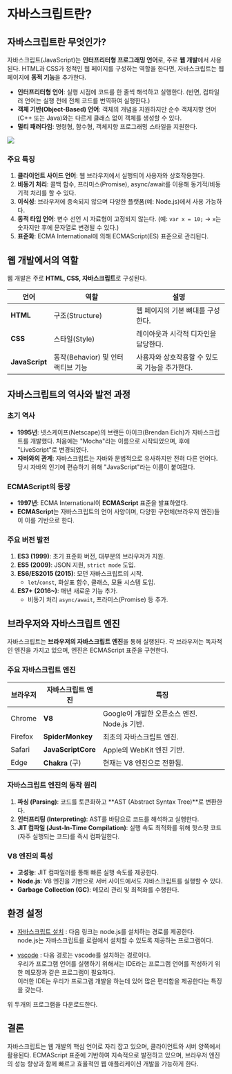 # 자바스크립트란?

## **자바스크립트란 무엇인가?**

자바스크립트(JavaScript)는 **인터프리터형 프로그래밍 언어**로, 주로 **웹 개발**에서 사용된다. HTML과 CSS가 정적인 웹 페이지를 구성하는 역할을 한다면, 자바스크립트는 웹 페이지에 **동적 기능**을 추가한다.

- **인터프리터형 언어**: 실행 시점에 코드를 한 줄씩 해석하고 실행한다. (반면, 컴파일러 언어는 실행 전에 전체 코드를 번역하여 실행한다.)
- **객체 기반(Object-Based) 언어**: 객체의 개념을 지원하지만 순수 객체지향 언어(C++ 또는 Java)와는 다르게 클래스 없이 객체를 생성할 수 있다.
- **멀티 패러다임**: 명령형, 함수형, 객체지향 프로그래밍 스타일을 지원한다.

<img src="../01_javaScript(core)/00_img/javascript-logo.png"/>

### **주요 특징**
1. **클라이언트 사이드 언어**: 웹 브라우저에서 실행되어 사용자와 상호작용한다.
2. **비동기 처리**: 콜백 함수, 프라미스(Promise), async/await를 이용해 동기적/비동기적 처리를 할 수 있다.
3. **이식성**: 브라우저에 종속되지 않으며 다양한 플랫폼(예: Node.js)에서 사용 가능하다.
4. **동적 타입 언어**: 변수 선언 시 자료형이 고정되지 않는다. (예: `var x = 10;` → `x`는 숫자지만 후에 문자열로 변경될 수 있다.)
5. **표준화**: ECMA International에 의해 ECMAScript(ES) 표준으로 관리된다.


## **웹 개발에서의 역할**

웹 개발은 주로 **HTML, CSS, 자바스크립트**로 구성된다. 

| 언어         | 역할                                         | 설명                                       |
|--------------|---------------------------------------------|--------------------------------------------|
| **HTML**    | 구조(Structure)                              | 웹 페이지의 기본 뼈대를 구성한다.          |
| **CSS**     | 스타일(Style)                                | 레이아웃과 시각적 디자인을 담당한다.       |
| **JavaScript** | 동작(Behavior) 및 인터랙티브 기능         | 사용자와 상호작용할 수 있도록 기능을 추가한다.|



## **자바스크립트의 역사와 발전 과정**

### **초기 역사**
- **1995년**: 넷스케이프(Netscape)의 브랜든 아이크(Brendan Eich)가 자바스크립트를 개발했다. 처음에는 "Mocha"라는 이름으로 시작되었으며, 후에 "LiveScript"로 변경되었다.
- **자바와의 관계**: 자바스크립트는 자바와 문법적으로 유사하지만 전혀 다른 언어다. 당시 자바의 인기에 편승하기 위해 "JavaScript"라는 이름이 붙여졌다.

### **ECMAScript의 등장**
- **1997년**: ECMA International이 **ECMAScript** 표준을 발표하였다.
- **ECMAScript**는 자바스크립트의 언어 사양이며, 다양한 구현체(브라우저 엔진)들이 이를 기반으로 한다.

### **주요 버전 발전**
1. **ES3 (1999)**: 초기 표준화 버전, 대부분의 브라우저가 지원.
2. **ES5 (2009)**: JSON 지원, `strict mode` 도입.
3. **ES6/ES2015 (2015)**: 모던 자바스크립트의 시작.  
   - `let`/`const`, 화살표 함수, 클래스, 모듈 시스템 도입.
4. **ES7+ (2016~)**: 매년 새로운 기능 추가.  
   - 비동기 처리 `async/await`, 프라미스(Promise) 등 추가.


## **브라우저와 자바스크립트 엔진**

자바스크립트는 **브라우저의 자바스크립트 엔진**을 통해 실행된다. 각 브라우저는 독자적인 엔진을 가지고 있으며, 엔진은 ECMAScript 표준을 구현한다.

### **주요 자바스크립트 엔진**
| 브라우저       | 자바스크립트 엔진   | 특징                                |
|---------------|-------------------|------------------------------------|
| Chrome       | **V8**            | Google이 개발한 오픈소스 엔진. Node.js 기반. |
| Firefox      | **SpiderMonkey**  | 최초의 자바스크립트 엔진.          |
| Safari       | **JavaScriptCore** | Apple의 WebKit 엔진 기반.          |
| Edge         | **Chakra** (구)   | 현재는 V8 엔진으로 전환됨.         |

### **자바스크립트 엔진의 동작 원리**
1. **파싱 (Parsing)**: 코드를 토큰화하고 **AST (Abstract Syntax Tree)**로 변환한다.
2. **인터프리팅 (Interpreting)**: AST를 바탕으로 코드를 해석하고 실행한다.
3. **JIT 컴파일 (Just-In-Time Compilation)**: 실행 속도 최적화를 위해 핫스팟 코드(자주 실행되는 코드)를 즉시 컴파일한다.

### **V8 엔진의 특성**
- **고성능**: JIT 컴파일러를 통해 빠른 실행 속도를 제공한다.
- **Node.js**: V8 엔진을 기반으로 서버 사이드에서도 자바스크립트를 실행할 수 있다.
- **Garbage Collection (GC)**: 메모리 관리 및 최적화를 수행한다.


## 환경 설정
- [자바스크립트 설치](https://nodejs.org/ko) : 다음 링크는 node.js를 설치하는 경로를 제공한다. <br>
node.js는 자바스크립트를 로컬에서 설치할 수 있도록 제공하는 프로그램이다.

- [vscode](https://code.visualstudio.com/) : 다음 경로는 vscode를 설치하는 경로이다.<br>
우리가 프로그램 언어를 실행하기 위해서는 IDE라는 프로그램 언어를 작성하기 위한 메모장과 같은 프로그램이 필요하다. <br>
이러한 IDE는 우리가 프로그램 개발을 하는데 있어 많은 편리함을 제공한다는 특징을 갖는다.


위 두개의 프로그램을 다운로드한다.




## **결론**

자바스크립트는 웹 개발의 핵심 언어로 자리 잡고 있으며, 클라이언트와 서버 양쪽에서 활용된다. ECMAScript 표준에 기반하여 지속적으로 발전하고 있으며, 브라우저 엔진의 성능 향상과 함께 빠르고 효율적인 웹 애플리케이션 개발을 가능하게 한다.
